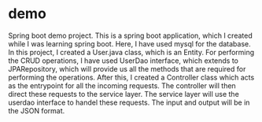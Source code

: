 # demo
Spring boot demo project.
This is a spring boot application, which I created while I was learning spring boot. Here, I have used mysql for the database.
In this project, I created a User.java class, which is an Entity.
For performing the CRUD operations, I have used UserDao interface, which extends to JPARepository, which will provide us all the methods that are required for 
performing the operations. After this, I created a Controller class which acts as the entrypoint for all the incoming requests. The controller will then direct 
these requests to the service layer. The service layer will use the userdao interface to handel these requests.
The input and output will be in the JSON format.
